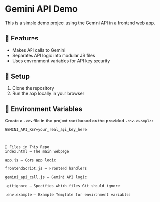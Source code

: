# Gemini API Demo

This is a simple demo project using the Gemini API in a frontend web app.

## 🚀 Features

- Makes API calls to Gemini
- Separates API logic into modular JS files
- Uses environment variables for API key security

## 🔧 Setup

1. Clone the repository
2. Run the app locally in your browser

## 🔐 Environment Variables

Create a `.env` file in the project root based on the provided `.env.example`:

```env
GEMINI_API_KEY=your_real_api_key_here



📁 Files in This Repo
index.html – The main webpage

app.js – Core app logic

frontendScript.js – Frontend handlers

gemini_api_call.js – Gemini API logic

.gitignore – Specifies which files Git should ignore

.env.example – Example Template for environment variables
